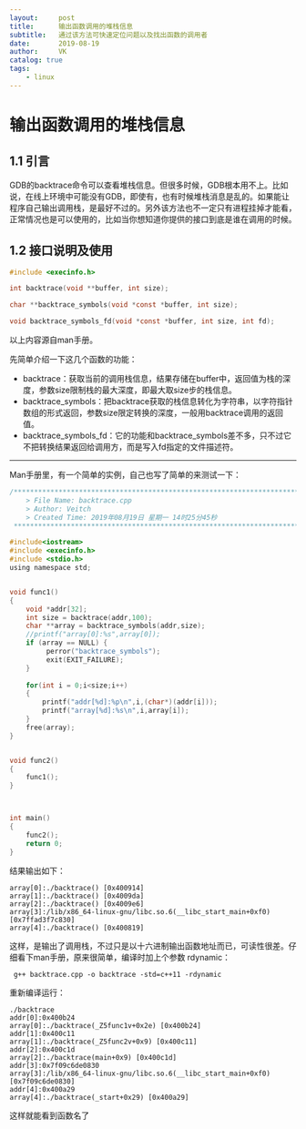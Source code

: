 ```yaml
---
layout:     post
title:      输出函数调用的堆栈信息
subtitle:   通过该方法可快速定位问题以及找出函数的调用者
date:       2019-08-19
author:     VK
catalog: true
tags:
    - linux
---
```


# 输出函数调用的堆栈信息

## 1.1 引言

GDB的backtrace命令可以查看堆栈信息。但很多时候，GDB根本用不上。比如说，在线上环境中可能没有GDB，即使有，也有时候堆栈消息是乱的。如果能让程序自己输出调用栈，是最好不过的。另外该方法也不一定只有进程挂掉才能看，正常情况也是可以使用的，比如当你想知道你提供的接口到底是谁在调用的时候。



## 1.2 接口说明及使用

 ```c
#include <execinfo.h>

int backtrace(void **buffer, int size);

char **backtrace_symbols(void *const *buffer, int size);

void backtrace_symbols_fd(void *const *buffer, int size, int fd);

 ```

以上内容源自man手册。

先简单介绍一下这几个函数的功能：

- backtrace：获取当前的调用栈信息，结果存储在buffer中，返回值为栈的深度，参数size限制栈的最大深度，即最大取size步的栈信息。
- backtrace_symbols：把backtrace获取的栈信息转化为字符串，以字符指针数组的形式返回，参数size限定转换的深度，一般用backtrace调用的返回值。
- backtrace_symbols_fd：它的功能和backtrace_symbols差不多，只不过它不把转换结果返回给调用方，而是写入fd指定的文件描述符。


---


Man手册里，有一个简单的实例，自己也写了简单的来测试一下：

```c
/*************************************************************************
	> File Name: backtrace.cpp
	> Author: Veitch
	> Created Time: 2019年08月19日 星期一 14时25分45秒
 ************************************************************************/

#include<iostream>
#include <execinfo.h> 
#include <stdio.h>
using namespace std;


void func1()
{
	void *addr[32];
	int size = backtrace(addr,100);
	char **array = backtrace_symbols(addr,size);
	//printf("array[0]:%s",array[0]);
	if (array == NULL) {
		 perror("backtrace_symbols");
		 exit(EXIT_FAILURE);
	}
	
	for(int i = 0;i<size;i++)
	{
		printf("addr[%d]:%p\n",i,(char*)(addr[i]));
		printf("array[%d]:%s\n",i,array[i]);
	}
	free(array);
}


void func2()
{
	func1();
}



int main()
{
	func2();
	return 0;
}

```

结果输出如下：

```shell
array[0]:./backtrace() [0x400914]
array[1]:./backtrace() [0x4009da]
array[2]:./backtrace() [0x4009e6]
array[3]:/lib/x86_64-linux-gnu/libc.so.6(__libc_start_main+0xf0) [0x7ffad3f7c830]
array[4]:./backtrace() [0x400819]
```

这样，是输出了调用栈，不过只是以十六进制输出函数地址而已，可读性很差。仔细看下man手册，原来很简单，编译时加上个参数 rdynamic：

```shell
 g++ backtrace.cpp -o backtrace -std=c++11 -rdynamic
```

重新编译运行：

```shell
./backtrace
addr[0]:0x400b24
array[0]:./backtrace(_Z5func1v+0x2e) [0x400b24]
addr[1]:0x400c11
array[1]:./backtrace(_Z5func2v+0x9) [0x400c11]
addr[2]:0x400c1d
array[2]:./backtrace(main+0x9) [0x400c1d]
addr[3]:0x7f09c6de0830
array[3]:/lib/x86_64-linux-gnu/libc.so.6(__libc_start_main+0xf0) [0x7f09c6de0830]
addr[4]:0x400a29
array[4]:./backtrace(_start+0x29) [0x400a29]
```

这样就能看到函数名了



 

